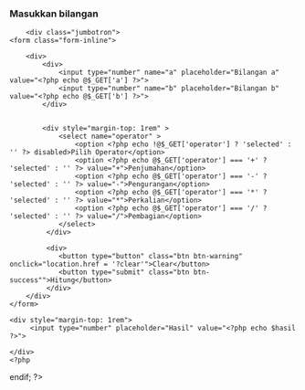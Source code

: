 <!DOCTYPE html>
<html lang="en">
<head>
    <meta charset="UTF-8">
    <meta name="viewport" content="width=device-width, initial-scale=1.0">
    <link href="./dist/css/bootstrap.min.css" rel="stylesheet" >
    <title>Hitung</title>
</head>
<body>   
    <div class="container-fluid">
        <div class="fixed-top"> <h3 class=" bg-dark text-white" >Masukkan bilangan</h3></div>
    
        <div class="jumbotron"> 
    <form class="form-inline">
     
        <div> 
            <div> 
                <input type="number" name="a" placeholder="Bilangan a" value="<?php echo @$_GET['a'] ?>">
                <input type="number" name="b" placeholder="Bilangan b" value="<?php echo @$_GET['b'] ?>">
            </div>
            
          
            <div style="margin-top: 1rem" >
                <select name="operator" >
                    <option <?php echo !@$_GET['operator'] ? 'selected' : '' ?> disabled>Pilih Operator</option>
                    <option <?php echo @$_GET['operator'] === '+' ? 'selected' : '' ?> value="+">Penjumahan</option>
                    <option <?php echo @$_GET['operator'] === '-' ? 'selected' : '' ?> value="-">Pengurangan</option>
                    <option <?php echo @$_GET['operator'] === '*' ? 'selected' : '' ?> value="*">Perkalian</option>
                    <option <?php echo @$_GET['operator'] === '/' ? 'selected' : '' ?> value="/">Pembagian</option>
                </select>
             </div>

             <div> 
                <button type="button" class="btn btn-warning" onclick="location.href = '?clear'">Clear</button>
                <button type="submit" class="btn btn-success"">Hitung</button>
             </div>
        </div>       
    </form>

<?php
if ($_GET):
    $a = (double) @$_GET['a'];
    $b = (double) @$_GET['b'];
    $operator = @$_GET['operator'];
    
    switch ($operator) {
        case '+':
            $hasil = $a + $b;
            break;
        case '-':
            $hasil = $a - $b;
            break;
        case '*':
            $hasil = $a * $b;
            break;
        case '/':
            $hasil = $a / $b;
            break;
    }
    ?>
 
    <div style="margin-top: 1rem">
         <input type="number" placeholder="Hasil" value="<?php echo $hasil ?>">
        
    </div>
    <?php
endif; ?>
  
   

</div>  
</div> 
</body>
</html>
